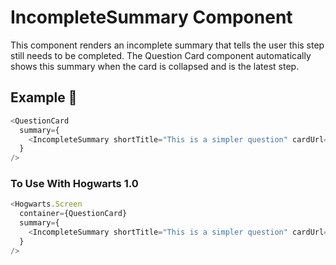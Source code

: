 # IncompleteSummary Component

This component renders an incomplete summary that tells the user this step still needs to be completed. The Question Card component automatically shows this summary when the card is collapsed and is the latest step.

## Example 🚀

```javascript
<QuestionCard
  summary={
    <IncompleteSummary shortTitle="This is a simpler question" cardUrl="/" />
  }
/>
```

### To Use With Hogwarts 1.0

```javascript
<Hogwarts.Screen
  container={QuestionCard}
  summary={
    <IncompleteSummary shortTitle="This is a simpler question" cardUrl="/" />
  }
/>
```
